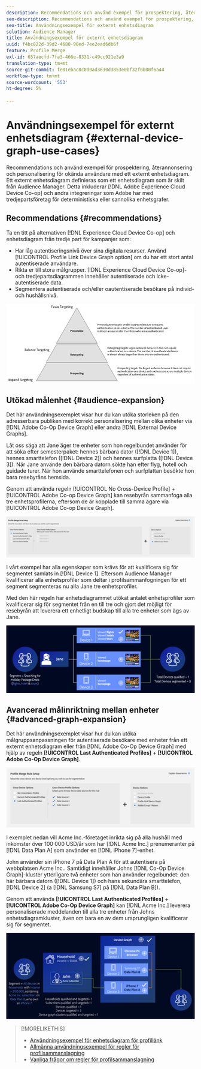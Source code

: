 ```yaml
---
description: Recommendations och använd exempel för prospektering, återannonsering och personalisering för okända användare med ett externt enhetsdiagram. Ett externt enhetsdiagram definieras som ett enhetsdiagram som är skilt från Audience Manager. Detta omfattar Adobe Experience Cloud Device Co-op och andra integreringar som Adobe har med tredjepartsföretag som arbetar med deterministiska eller sannolika enhetsgrafer.
seo-description: Recommendations och använd exempel för prospektering, återannonsering och personalisering för okända användare med ett externt enhetsdiagram. Ett externt enhetsdiagram definieras som ett enhetsdiagram som är skilt från Audience Manager. Detta omfattar Adobe Experience Cloud Device Co-op och andra integreringar som Adobe har med tredjepartsföretag som arbetar med deterministiska eller sannolika enhetsgrafer.
seo-title: Användningsexempel för externt enhetsdiagram
solution: Audience Manager
title: Användningsexempel för externt enhetsdiagram
uuid: f4bc822d-39d2-4680-90ed-7ee2ead6db6f
feature: Profile Merge
exl-id: 657aecfd-7fa3-466e-8331-c49cc921e3a9
translation-type: tm+mt
source-git-commit: fe01ebac8c0d0ad3630d3853e0bf32f0b00f6a44
workflow-type: tm+mt
source-wordcount: '553'
ht-degree: 5%

---
```


# Användningsexempel för externt enhetsdiagram {#external-device-graph-use-cases}

Recommendations och använd exempel för prospektering, återannonsering och personalisering för okända användare med ett externt enhetsdiagram. Ett externt enhetsdiagram definieras som ett enhetsdiagram som är skilt från Audience Manager. Detta inkluderar [!DNL Adobe Experience Cloud Device Co-op] och andra integreringar som Adobe har med tredjepartsföretag för deterministiska eller sannolika enhetsgrafer.

## Recommendations {#recommendations}

Ta en titt på alternativen [!DNL Experience Cloud Device Co-op] och enhetsdiagram från tredje part för kampanjer som:

* Har låg autentiseringsnivå över sina digitala resurser. Använd [!UICONTROL Profile Link Device Graph option] om du har ett stort antal autentiserade användare.
* Rikta er till stora målgrupper. [!DNL Experience Cloud Device Co-op]- och tredjepartsdiagrammen innehåller autentiserade och icke-autentiserade data.
* Segmentera autentiserade och/eller oautentiserade besökare på individ- och hushållsnivå.

![](assets/merge-rule-triangle1.png)
<!-- 
## Prospecting/Branding Use Case {#prospecting-branding-use-cases}

A branding campaign is designed to reach as many people as possible. It places few limits on segment qualification. But, these campaigns can waste budget and impressions by constantly targeting people who see your content multiple times and don't convert. A [!UICONTROL Profile Merge] rule that uses the [!DNL Device Co-op] or third-party option can help you create an efficient branding campaign. For example, you can add these unknown users to a "not in-market" segment after seeing them across multiple devices for your set frequency cap.

<table id="table_00F6EED172574E80A38CADA8A92A23B1"> 
 <thead> 
  <tr> 
   <th colname="col1" class="entry"> Use Case </th> 
   <th colname="col2" class="entry"> Description </th> 
  </tr> 
 </thead>
 <tbody> 
  <tr> 
   <td colname="col1"> <p> <b>Conditions</b> </p> </td> 
   <td colname="col2">This use case assumes these conditions: <p> 
     <ul id="ul_F5CA7EE525774F7EBA5FBB5F94E4EDC8"> 
      <li id="li_81AE304924724146A24FAB5B6533AD8E">You want to deliver a maximum of 10 impressions to an anonymous user for a specific ad campaign. </li> 
      <li id="li_E371F989735245B0B82433DE240D56D0">A user has 4 devices and may or may not have authenticated on your site. </li> 
      <li id="li_9231ABE15CA249E6B79D8BF0E511FD33">An anonymous user sees the ad a total of 10 times while browsing in an unauthenticated state on their current device and 3 devices linked to the current device by an external device graph. </li> 
      <li id="li_8C276C07019C49EFA3A0D0D54CF73C31">You have defined an <span class="keyword"> Audience Manager</span> segment to qualify anonymous users after they have seen 10 impressions. </li> 
     </ul> </p> </td> 
  </tr> 
  <tr> 
   <td colname="col1"> <p> <b>Results</b> </p> </td> 
   <td colname="col2"> <p>Given these conditions, <span class="keyword"> Audience Manager</span>: </p> <p> 
     <ul id="ul_8E988B1005324526BC6DC6637BBACCFB"> 
      <li id="li_C9DD546754914BACB8F4C92C7D4ED70E">Merges the anonymous, unauthenticated activity collected from the current device and the 3 devices linked by the external device graph (the ad impressions from each device). </li> 
      <li id="li_FB55CB9116074525BA30FF062D1136AE">Evaluates the unauthenticated user for segment qualification based on a combination of anonymous activity across all 3 devices linked by the external device graph and the current device. </li> 
      <li id="li_B28EB32F718145A7ABBDAC0AF75E2AFC">Sends the segment to any real-time destination for use as a suppression segment on the current device and all 3 devices linked by the external device graph. </li> 
     </ul> </p> </td> 
  </tr> 
 </tbody> 
</table>

## Retargeting or Site Personalization Use Case {#retargeting-use-case}

These strategies are designed to bring an unauthenticated or unknown user back to your site or personalize their browsing experience while they're on-site.

<table id="table_0EE2052AA3E744B3B76036FC06B5A453"> 
 <thead> 
  <tr> 
   <th colname="col1" class="entry"> Use Case </th> 
   <th colname="col2" class="entry"> Description </th> 
  </tr> 
 </thead>
 <tbody> 
  <tr> 
   <td colname="col1"> <p> <b>Conditions</b> </p> </td> 
   <td colname="col2">This use case assumes these conditions: <p> 
     <ul id="ul_FD0B869B4AF3453FAEC9BA3A45ABF039"> 
      <li id="li_8E30BAED42E94AB3B81FCB1C7464E5FC">You want to deliver a personalized on-site and/or off-site experience to an anonymous user based on their activity on your site while in an unauthenticated state. </li> 
      <li id="li_3DBE53BA94324F1BA1C52A37AD4E426C">A user has multiple devices and may or may not have authenticated to your site. </li> 
      <li id="li_F867AFBDC1A54CD6A68AB0EC196E27C9">A user views multiple pages on your site while browsing in an unauthenticated state on their current device and 3 other devices linked by an external device graph. </li> 
      <li id="li_7E35D77949CE4E69BD51655AA4C40BEE">You have defined an <span class="keyword"> Audience Manager</span> segment to qualify users after they have viewed multiple pages on your site while browsing in an unauthenticated state.</li>
     </ul> </p> </td> 
  </tr> 
  <tr> 
   <td colname="col1"> <p> <b>Results</b> </p> </td> 
   <td colname="col2"> <p>Given these conditions, <span class="wintitle"> Audience Manager</span>: </p> <p> 
     <ul id="ul_301339426B0643B295DC5B17E1939CFB"> 
      <li id="li_7E8BC3B179804F4A929497DE81E76911">Merges the anonymous, unauthenticated activity collected from the current devices and the 3 devices linked by the external device graph (the multiple page views from each device). </li> 
      <li id="li_803EFD58AA124A5BBC8279C4DC695544">Evaluates the unauthenticated user for segment qualification based on a combination of anonymous activity across all 3 devices linked by the external device graph and the current device. </li> 
      <li id="li_98D749268CC5456CBC9CF3BF5EB91BA8">Sends the segment to any real-time destination to deliver a personalized on-site and/or off-site experience across the current device and all 3 devices linked by the external device graph. </li>
     </ul> </p> </td>
  </tr>
 </tbody>
</table> -->

## Utökad målenhet {#audience-expansion}

Det här användningsexemplet visar hur du kan utöka storleken på den adresserbara publiken med korrekt personalisering mellan olika enheter via [!DNL Adobe Co-Op Device Graph] eller andra [!DNL External Device Graphs].

Låt oss säga att Jane äger tre enheter som hon regelbundet använder för att söka efter semesterpaket: hennes bärbara dator ([!DNL Device 1]), hennes smarttelefon ([!DNL Device 2]) och hennes surfplatta ([!DNL Device 3]). När Jane använde den bärbara datorn sökte han efter flyg, hotell och guidade turer. När hon använde smarttelefonen och surfplattan besökte hon bara resebyråns hemsida.

Genom att använda regeln [!UICONTROL No Cross-Device Profile] + [!UICONTROL Adobe Co-op Device Graph] kan resebyrån sammanfoga alla tre enhetsprofilerna, eftersom de är kopplade till samma ägare via [!UICONTROL Adobe Co-op Device Graph].

![målgrupp-expansion-rule](assets/audience-expansion-rule.png)

I vårt exempel har alla egenskaper som krävs för att kvalificera sig för segmentet samlats in [!DNL Device 1]. Eftersom Audience Manager kvalificerar alla enhetsprofiler som deltar i profilsammanfogningen för ett segment segmenteras nu alla Jane tre enhetsprofiler.

Med den här regeln har enhetsdiagrammet utökat antalet enhetsprofiler som kvalificerar sig för segmentet från en till tre och gjort det möjligt för resebyrån att leverera ett enhetligt budskap till alla tre enheter som ägs av Jane.

![målgruppsexpansion](assets/audience-expansion.png)

## Avancerad målinriktning mellan enheter {#advanced-graph-expansion}

Det här användningsexemplet visar hur du kan utöka målgruppsanpassningen för autentiserade besökare med enheter från ett externt enhetsdiagram eller från [!DNL Adobe Co-Op Device Graph] med hjälp av regeln **[!UICONTROL Last Authenticated Profiles]** + **[!UICONTROL Adobe Co-Op Device Graph]**.

![last-device-graph](assets/last-device-coop.png)

I exemplet nedan vill Acme Inc.-företaget inrikta sig på alla hushåll med inkomster över 100 000 USD/år som har [!DNL Acme Inc.] prenumeranter på [!DNL Data Plan A] som använder en [!DNL iPhone 7]-enhet.

John använder sin iPhone 7 på Data Plan A för att autentisera på webbplatsen Acme Inc.. Samtidigt innehåller Johns [!DNL Co-Op Device Graph]-kluster ytterligare två enheter som han använder regelbundet: den här bärbara datorn ([!DNL Device 1]) och hans sekundära smarttelefon, [!DNL Device 2] (a [!DNL Samsung S7] på [!DNL Data Plan B]).

Genom att använda **[!UICONTROL Last Authenticated Profiles]** + **[!UICONTROL Adobe Co-Op Device Graph]** kan [!DNL Acme Inc.] leverera personaliserade meddelanden till alla tre enheter från Johns enhetsdiagramkluster, även om bara en av dem ursprungligen kvalificerar sig för segmentet.

![avancerad graf-expansion](assets/advanced-device-graph-expansion.png)

>[!MORELIKETHIS]
>
>* [Användningsexempel för enhetsdiagram för profillänk](profile-link-use-case.md)
>* [Allmänna användningsexempel för regler för profilsammanslagning](merge-rule-targeting-options.md)
>* [Vanliga frågor om regler för profilsammanslagning](../../faq/faq-profile-merge.md)

